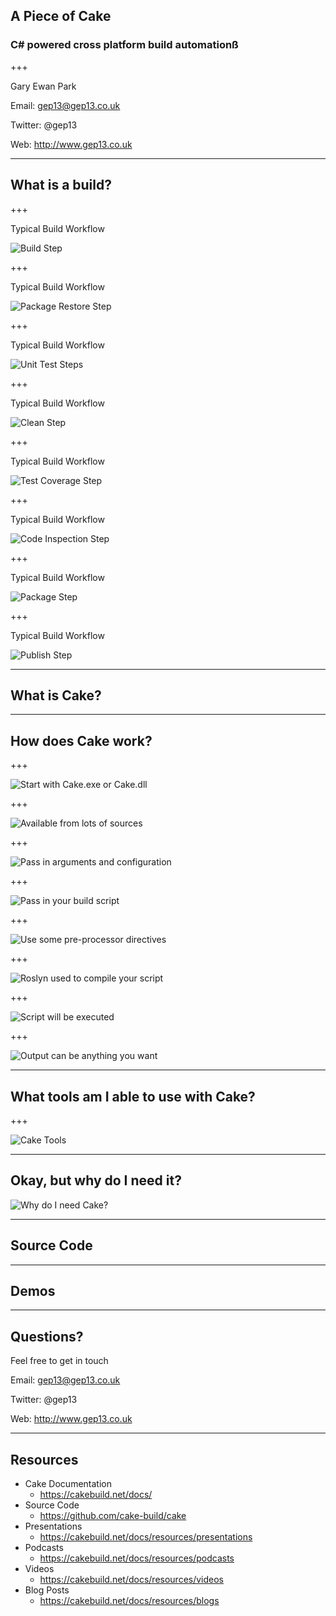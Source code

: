 ## A Piece of Cake
### C# powered cross platform build automationß

+++

Gary Ewan Park

Email: gep13@gep13.co.uk

Twitter: @gep13

Web: http://www.gep13.co.uk

---

## What is a build?

+++

Typical Build Workflow

![Build Step](assets/images/build-workflow-1.png)

+++

Typical Build Workflow

![Package Restore Step](assets/images/build-workflow-2.png)

+++

Typical Build Workflow

![Unit Test Steps](assets/images/build-workflow-3.png)

+++

Typical Build Workflow

![Clean Step](assets/images/build-workflow-4.png)

+++

Typical Build Workflow

![Test Coverage Step](assets/images/build-workflow-5.png)

+++

Typical Build Workflow

![Code Inspection Step](assets/images/build-workflow-6.png)

+++

Typical Build Workflow

![Package Step](assets/images/build-workflow-7.png)

+++

Typical Build Workflow

![Publish Step](assets/images/build-workflow-8.png)

---

## What is Cake?

---

## How does Cake work?

+++

![Start with Cake.exe or Cake.dll](assets/images/how-does-cake-work-1.png)

+++

![Available from lots of sources](assets/images/how-does-cake-work-2.png)

+++

![Pass in arguments and configuration](assets/images/how-does-cake-work-3.png)

+++

![Pass in your build script](assets/images/how-does-cake-work-4.png)

+++

![Use some pre-processor directives](assets/images/how-does-cake-work-5.png)

+++

![Roslyn used to compile your script](assets/images/how-does-cake-work-6.png)

+++

![Script will be executed](assets/images/how-does-cake-work-7.png)

+++

![Output can be anything you want](assets/images/how-does-cake-work-8.png)

---

## What tools am I able to use with Cake?

+++

![Cake Tools](assets/images/tools-you-can-use-with-cake.png)

---

## Okay, but why do I need it?

![Why do I need Cake?](assets/images/but-why-do-i-need-it.png)

---

## Source Code

---

## Demos

---

## Questions?

Feel free to get in touch

Email: gep13@gep13.co.uk

Twitter: @gep13

Web: http://www.gep13.co.uk

---

## Resources

* Cake Documentation
  * https://cakebuild.net/docs/
* Source Code
  * https://github.com/cake-build/cake
* Presentations
  * https://cakebuild.net/docs/resources/presentations
* Podcasts
  * https://cakebuild.net/docs/resources/podcasts
* Videos
  * https://cakebuild.net/docs/resources/videos
* Blog Posts
  * https://cakebuild.net/docs/resources/blogs